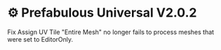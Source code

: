﻿# ⚙️ Prefabulous Universal V2.0.2

Fix Assign UV Tile "Entire Mesh" no longer fails to process meshes that were set to EditorOnly.
